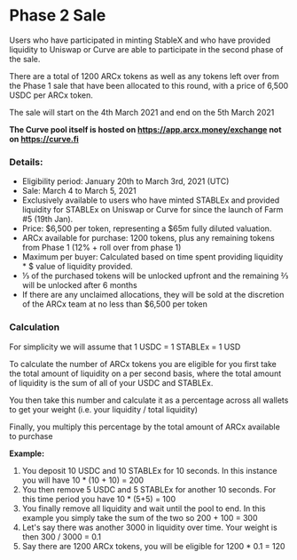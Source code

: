 # Phase 2 Sale

Users who have participated in minting StableX and who have provided liquidity to Uniswap or Curve are able to participate in the second phase of the sale.

There are a total of 1200 ARCx tokens as well as any tokens left over from the Phase 1 sale that have been allocated to this round, with a price of 6,500 USDC per ARCx token.

The sale will start on the 4th March 2021 and end on the 5th March 2021

**The Curve pool itself is hosted on https://app.arcx.money/exchange not on https://curve.fi**

### Details:

* Eligibility period: January 20th to March 3rd, 2021 \(UTC\)
* Sale: March 4 to March 5, 2021
* Exclusively available to users who have minted STABLEx and provided liquidity for STABLEx on Uniswap or Curve for since the launch of Farm \#5 \(19th Jan\). 
* Price: $6,500 per token, representing a $65m fully diluted valuation.
* ARCx available for purchase: 1200 tokens, plus any remaining tokens from Phase 1 \(12% + roll over from phase 1\)
* Maximum per buyer: Calculated based on time spent providing liquidity \* $ value of liquidity provided.
* ⅓ of the purchased tokens will be unlocked upfront and the remaining ⅔ will be unlocked after 6 months
* If there are any unclaimed allocations, they will be sold at the discretion of the ARCx team at no less than $6,500 per token

### Calculation

For simplicity we will assume that 1 USDC = 1 STABLEx = 1 USD

To calculate the number of ARCx tokens you are eligible for you first take the total amount of liquidity on a per second basis, where the total amount of liquidity is the sum of all of your USDC and STABLEx.

You then take this number and calculate it as a percentage across all wallets to get your weight \(i.e. your liquidity / total liquidity\)

Finally, you multiply this percentage by the total amount of ARCx available to purchase

**Example:**

1. You deposit 10 USDC and 10 STABLEx for 10 seconds. In this instance you will have 10 \* \(10 + 10\) = 200
2. You then remove 5 USDC and 5 STABLEx for another 10 seconds. For this time period you have 10 \* \(5+5\) = 100
3. You finally remove all liquidity and wait until the pool to end. In this example you simply take the sum of the two so 200 + 100 = 300
4. Let's say there was another 3000 in liquidity over time. Your weight is then 300 / 3000 = 0.1
5. Say there are 1200 ARCx tokens, you will be eligible for 1200 \* 0.1 = 120

#### 

